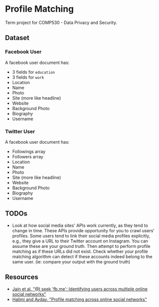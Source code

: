 # Profile Matching
Term project for COMP530 - Data Privacy and Security.

## Dataset

### Facebook User
A facebook user document has:
- 3 fields for `education`
- 3 fields for `work`
- Location
- Name
- Photo
- Site (more like headline)
- Website
- Background Photo
- Biography
- Username

### Twitter User
A facebook user document has:
- Followings array
- Followers array
- Location
- Name
- Photo
- Site (more like headline)
- Website
- Background Photo
- Biography
- Username

## TODOs
-  Look at how social media sites' APIs work currently, as they tend to change in time. These APIs provide opportunity for you to crawl users' profiles.
Some users tend to link their social media profiles explicitly, e.g., they give a URL to their Twitter account on Instagram. You can assume these are your ground truth. Then attempt to perform profile matching as if these URLs did not exist. Check whether your profile matching algorithm can detect if these accounts indeed belong to the same user. (ie: compare your output with the ground truth)

## Resources
- [Jain et al. "@I seek 'fb.me': Identifying users across multiple online social networks"](https://github.com/erhant/profile-matching/blob/main/resources/Jain%20et.%20al.%20-%20I%20seek%20fbme%20Identifying%20Users%20across%20Multiple%20Online%20Social%20Networks%20(2013).pdf)
- [Halimi and Ayday. "Profile matching across online social networks"](https://github.com/erhant/profile-matching/blob/main/resources/Halimi%2C%20Ayday%20-%20Profile%20Matching%20Across%20Online%20Social%20Networks%20(2020).pdf)
